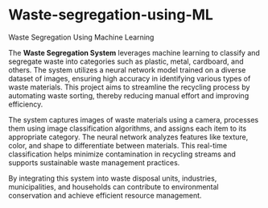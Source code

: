 # Waste-segregation-using-ML
Waste Segregation Using Machine Learning  

The **Waste Segregation System** leverages machine learning to classify and segregate waste into categories such as plastic, metal, cardboard, and others. The system utilizes a neural network model trained on a diverse dataset of images, ensuring high accuracy in identifying various types of waste materials. This project aims to streamline the recycling process by automating waste sorting, thereby reducing manual effort and improving efficiency.  

The system captures images of waste materials using a camera, processes them using image classification algorithms, and assigns each item to its appropriate category. The neural network analyzes features like texture, color, and shape to differentiate between materials. This real-time classification helps minimize contamination in recycling streams and supports sustainable waste management practices.  

By integrating this system into waste disposal units, industries, municipalities, and households can contribute to environmental conservation and achieve efficient resource management.
